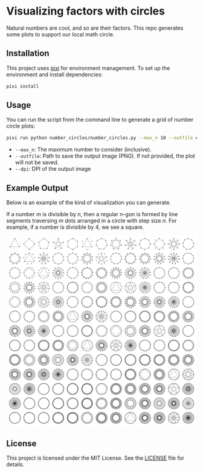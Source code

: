 # Visualizing factors with circles

Natural numbers are cool, and so are their factors. 
This repo generates some plots to support our local math circle. 

## Installation

This project uses [pixi](https://prefix.dev/docs/pixi/) for environment management. To set up the environment and install dependencies:

```bash
pixi install
```

## Usage

You can run the script from the command line to generate a grid of number circle plots:

```bash
pixi run python number_circles/number_circles.py --max_n 10 --outfile example_plot.png
```

- `--max_n`: The maximum number to consider (inclusive).
- `--outfile`: Path to save the output image (PNG). If not provided, the plot will not be saved.
- `--dpi`: DPI of the output image

## Example Output

Below is an example of the kind of visualization you can generate. 

If a number $m$ is divisible by $n$, then a regular n-gon is formed by line segments traversing $m$ dots arranged in a circle with step size $n$.
For example, if a number is divisible by 4, we see a square. 

![Example number circles plot](figs/example.png)

## License

This project is licensed under the MIT License. See the [LICENSE](LICENSE) file for details.
